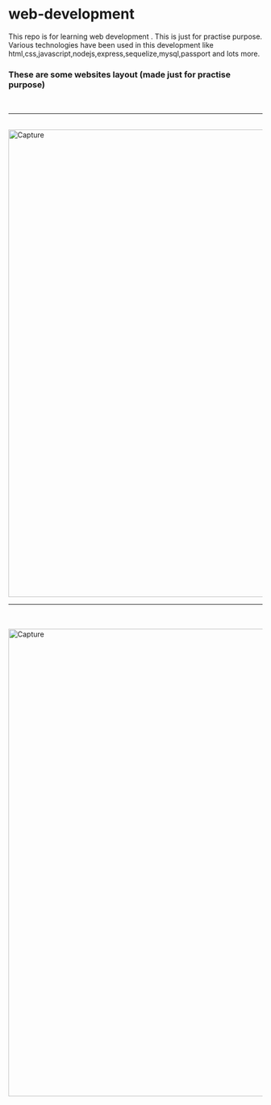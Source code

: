 # web-development 
This repo is for learning web development . This is just for practise purpose. Various technologies have been used in this development like 
html,css,javascript,nodejs,express,sequelize,mysql,passport and lots more.
### These are some websites layout (made just for practise purpose)
<br><hr><br>
<img width="926" alt="Capture" src="https://user-images.githubusercontent.com/46247882/81100017-70601e80-8f29-11ea-9dc5-81fa1cbab8d8.PNG">
<br><hr><br><br>
<img width="926" alt="Capture" src="https://user-images.githubusercontent.com/46247882/81099542-b4065880-8f28-11ea-89b8-29c91c49c109.png">
